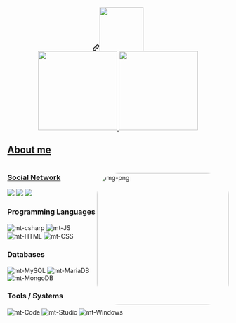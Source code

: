 <div align="center">
  <a id="user-content--olá-pessoal-" class="anchor" aria-hidden="true" href="#-olá-pessoal-"><svg class="octicon octicon-link" viewBox="0 0 16 16" version="1.1" width="16" height="16" aria-hidden="true"><path fill-rule="evenodd" d="M7.775 3.275a.75.75 0 001.06 1.06l1.25-1.25a2 2 0 112.83 2.83l-2.5 2.5a2 2 0 01-2.83 0 .75.75 0 00-1.06 1.06 3.5 3.5 0 004.95 0l2.5-2.5a3.5 3.5 0 00-4.95-4.95l-1.25 1.25zm-4.69 9.64a2 2 0 010-2.83l2.5-2.5a2 2 0 012.83 0 .75.75 0 001.06-1.06 3.5 3.5 0 00-4.95 0l-2.5 2.5a3.5 3.5 0 004.95 4.95l1.25-1.25a.75.75 0 00-1.06-1.06l-1.25 1.25a2 2 0 01-2.83 0z"></path></svg></a><a target="_blank" rel="noopener noreferrer" href="https://raw.githubusercontent.com/alexnaiman/alexnaiman/master/resources/welcomeglitch.gif"><img src="https://raw.githubusercontent.com/alexnaiman/alexnaiman/master/resources/welcomeglitch.gif" width="100px" style="max-width: 100%;"></a> 
  <a target="_blank" rel="noopener noreferrer">
</div>


<div align="center">
  <a href="https://github.com/matchauvers">
  <img height="180em" src="https://github-readme-stats.vercel.app/api?username=matchauvers&show_icons=true&theme=dracula&include_all_commits=true&count_private=true"/>
  <img height="180em" src="https://github-readme-stats.vercel.app/api/top-langs/?username=matchauvers&layout=compact&langs_count=7&theme=dracula"/>
</div>


## About me
<div>
   <h1></h1>
</div>


<img align="right" alt="img-png" height="300" style="border-radius:50px;" src="https://www.freeiconspng.com/uploads/einstein-png-2.png">


### Social Network
<div>
  <a href="#" target="_blank"><img src="https://img.shields.io/badge/LinkedIn-0077B5?style=for-the-badge&logo=linkedin&logoColor=white" target="_blank"></a>
  <a href="#" target="_blank"><img src="https://img.shields.io/badge/Instagram-E4405F?style=for-the-badge&logo=instagram&logoColor=white" target="_blank"></a> 
  <a href = "mailto:#"><img src="https://img.shields.io/badge/Gmail-D14836?style=for-the-badge&logo=gmail&logoColor=white" target="_blank"></a
</div>


### Programming Languages
<div>
  <img align="center" alt="mt-csharp" style="max-width: 100%;" src="https://img.shields.io/badge/CSHARP-6A5ACD?style=for-the-badge&logo=c-sharp&logoColor=white">
  <img align="center" alt="mt-JS" style="max-width: 100%;" src="https://img.shields.io/badge/JavaScript-323330?style=for-the-badge&logo=javascript&logoColor=F7DF1E">
  <img align="center" alt="mt-HTML" style="max-width: 100%;" src="https://img.shields.io/badge/HTML5-E34F26?style=for-the-badge&logo=html5&logoColor=white">
  <img align="center" alt="mt-CSS" style="max-width: 100%;" src="https://img.shields.io/badge/CSS3-1572B6?style=for-the-badge&logo=css3&logoColor=white">
</div>


### Databases
<div>
  <img align="center" alt="mt-MySQL" style="max-width: 100%;" src="https://img.shields.io/badge/MySQL-005C84?style=for-the-badge&logo=mysql&logoColor=white">
  <img align="center" alt="mt-MariaDB" style="max-width: 100%;" src="https://img.shields.io/badge/MariaDB-003545?style=for-the-badge&logo=mariadb&logoColor=white">
  <img align="center" alt="mt-MongoDB" style="max-width: 100%;" src="https://img.shields.io/badge/MongoDB-4EA94B?style=for-the-badge&logo=mongodb&logoColor=white">
</div>


### Tools / Systems
<div>
  <img align="center" alt="mt-Code" style="max-width: 100%;" src="https://img.shields.io/badge/Visual_Studio-5C2D91?style=for-the-badge&logo=visual%20studio&logoColor=white">
  <img align="center" alt="mt-Studio" style="max-width: 100%;" src="https://img.shields.io/badge/Visual_Studio_Code-0078D4?style=for-the-badge&logo=visual%20studio%20code&logoColor=white">
  <img align="center" alt="mt-Windows" style="max-width: 100%;" src="https://img.shields.io/badge/Windows-0078D6?style=for-the-badge&logo=windows&logoColor=white">
</div>


##


<div align="center">
</div>


##
